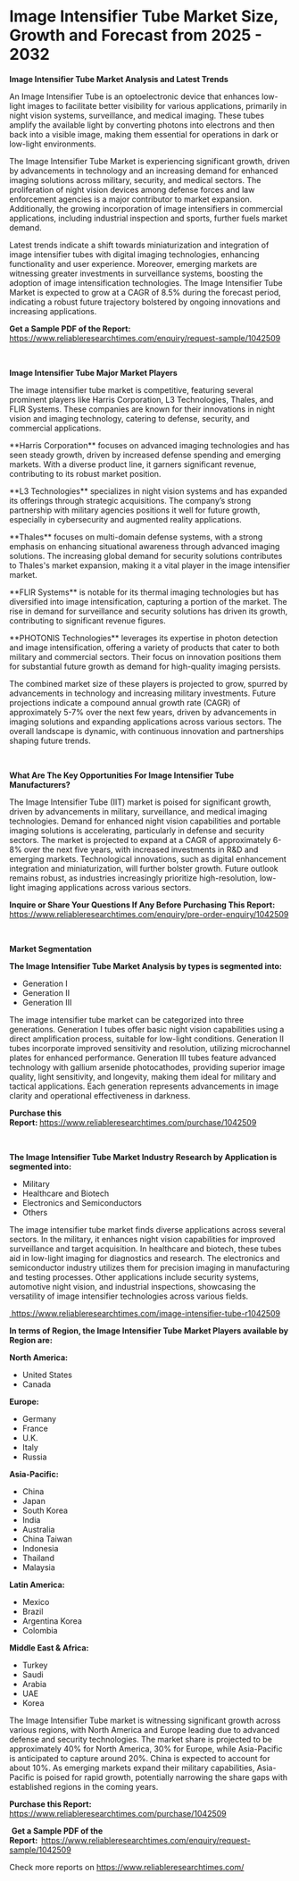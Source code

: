 <p><h1>Image Intensifier Tube Market Size, Growth and Forecast from 2025 - 2032</h1></p><p><strong>Image Intensifier Tube Market Analysis and Latest Trends</strong></p>
<p><p>An Image Intensifier Tube is an optoelectronic device that enhances low-light images to facilitate better visibility for various applications, primarily in night vision systems, surveillance, and medical imaging. These tubes amplify the available light by converting photons into electrons and then back into a visible image, making them essential for operations in dark or low-light environments.</p><p>The Image Intensifier Tube Market is experiencing significant growth, driven by advancements in technology and an increasing demand for enhanced imaging solutions across military, security, and medical sectors. The proliferation of night vision devices among defense forces and law enforcement agencies is a major contributor to market expansion. Additionally, the growing incorporation of image intensifiers in commercial applications, including industrial inspection and sports, further fuels market demand.</p><p>Latest trends indicate a shift towards miniaturization and integration of image intensifier tubes with digital imaging technologies, enhancing functionality and user experience. Moreover, emerging markets are witnessing greater investments in surveillance systems, boosting the adoption of image intensification technologies. The Image Intensifier Tube Market is expected to grow at a CAGR of 8.5% during the forecast period, indicating a robust future trajectory bolstered by ongoing innovations and increasing applications.</p></p>
<p><strong>Get a Sample PDF of the Report:&nbsp;</strong> <a href="https://www.reliableresearchtimes.com/enquiry/request-sample/1042509?utm_campaign=3063&utm_medium=2&utm_source=Github&utm_content=ia&utm_term=06042025&utm_id=image-intensifier-tube">https://www.reliableresearchtimes.com/enquiry/request-sample/1042509</a></p>
<p>&nbsp;</p>
<p><strong>Image Intensifier Tube Major Market Players</strong></p>
<p><p>The image intensifier tube market is competitive, featuring several prominent players like Harris Corporation, L3 Technologies, Thales, and FLIR Systems. These companies are known for their innovations in night vision and imaging technology, catering to defense, security, and commercial applications.</p><p>**Harris Corporation** focuses on advanced imaging technologies and has seen steady growth, driven by increased defense spending and emerging markets. With a diverse product line, it garners significant revenue, contributing to its robust market position.</p><p>**L3 Technologies** specializes in night vision systems and has expanded its offerings through strategic acquisitions. The company’s strong partnership with military agencies positions it well for future growth, especially in cybersecurity and augmented reality applications.</p><p>**Thales** focuses on multi-domain defense systems, with a strong emphasis on enhancing situational awareness through advanced imaging solutions. The increasing global demand for security solutions contributes to Thales's market expansion, making it a vital player in the image intensifier market.</p><p>**FLIR Systems** is notable for its thermal imaging technologies but has diversified into image intensification, capturing a portion of the market. The rise in demand for surveillance and security solutions has driven its growth, contributing to significant revenue figures.</p><p>**PHOTONIS Technologies** leverages its expertise in photon detection and image intensification, offering a variety of products that cater to both military and commercial sectors. Their focus on innovation positions them for substantial future growth as demand for high-quality imaging persists.</p><p>The combined market size of these players is projected to grow, spurred by advancements in technology and increasing military investments. Future projections indicate a compound annual growth rate (CAGR) of approximately 5-7% over the next few years, driven by advancements in imaging solutions and expanding applications across various sectors. The overall landscape is dynamic, with continuous innovation and partnerships shaping future trends.</p></p>
<p>&nbsp;</p>
<p><strong>What Are The Key Opportunities For Image Intensifier Tube Manufacturers?</strong></p>
<p><p>The Image Intensifier Tube (IIT) market is poised for significant growth, driven by advancements in military, surveillance, and medical imaging technologies. Demand for enhanced night vision capabilities and portable imaging solutions is accelerating, particularly in defense and security sectors. The market is projected to expand at a CAGR of approximately 6-8% over the next five years, with increased investments in R&D and emerging markets. Technological innovations, such as digital enhancement integration and miniaturization, will further bolster growth. Future outlook remains robust, as industries increasingly prioritize high-resolution, low-light imaging applications across various sectors.</p></p>
<p><strong>Inquire or Share Your Questions If Any Before Purchasing This Report:</strong> <a href="https://www.reliableresearchtimes.com/enquiry/pre-order-enquiry/1042509?utm_campaign=3063&utm_medium=2&utm_source=Github&utm_content=ia&utm_term=06042025&utm_id=image-intensifier-tube">https://www.reliableresearchtimes.com/enquiry/pre-order-enquiry/1042509</a></p>
<p>&nbsp;</p>
<p><strong>Market Segmentation</strong></p>
<p><strong>The Image Intensifier Tube Market Analysis by types is segmented into:</strong></p>
<p><ul><li>Generation I</li><li>Generation II</li><li>Generation III</li></ul></p>
<p><p>The image intensifier tube market can be categorized into three generations. Generation I tubes offer basic night vision capabilities using a direct amplification process, suitable for low-light conditions. Generation II tubes incorporate improved sensitivity and resolution, utilizing microchannel plates for enhanced performance. Generation III tubes feature advanced technology with gallium arsenide photocathodes, providing superior image quality, light sensitivity, and longevity, making them ideal for military and tactical applications. Each generation represents advancements in image clarity and operational effectiveness in darkness.</p></p>
<p><strong>Purchase this Report:&nbsp;</strong><a href="https://www.reliableresearchtimes.com/purchase/1042509?utm_campaign=3063&utm_medium=2&utm_source=Github&utm_content=ia&utm_term=06042025&utm_id=image-intensifier-tube">https://www.reliableresearchtimes.com/purchase/1042509</a></p>
<p>&nbsp;</p>
<p><strong>The Image Intensifier Tube Market Industry Research by Application is segmented into:</strong></p>
<p><ul><li>Military</li><li>Healthcare and Biotech</li><li>Electronics and Semiconductors</li><li>Others</li></ul></p>
<p><p>The image intensifier tube market finds diverse applications across several sectors. In the military, it enhances night vision capabilities for improved surveillance and target acquisition. In healthcare and biotech, these tubes aid in low-light imaging for diagnostics and research. The electronics and semiconductor industry utilizes them for precision imaging in manufacturing and testing processes. Other applications include security systems, automotive night vision, and industrial inspections, showcasing the versatility of image intensifier technologies across various fields.</p></p>
<p><a href="https://www.reliableresearchtimes.com/image-intensifier-tube-r1042509?utm_campaign=3063&utm_medium=2&utm_source=Github&utm_content=ia&utm_term=06042025&utm_id=image-intensifier-tube">&nbsp;https://www.reliableresearchtimes.com/image-intensifier-tube-r1042509</a></p>
<p><strong>In terms of Region, the Image Intensifier Tube Market Players available by Region are:</strong></p>
<p>
    <p> <strong> North America: </strong>
        <ul>
            <li>United States</li>
            <li>Canada</li>
        </ul>
        </p> 
    <p> <strong> Europe: </strong>
        <ul>
            <li>Germany</li>
            <li>France</li>
            <li>U.K.</li>
            <li>Italy</li>
            <li>Russia</li>
        </ul>
        </p> 
    <p> <strong> Asia-Pacific: </strong>
        <ul>
            <li>China</li>
            <li>Japan</li>
            <li>South Korea</li>
            <li>India</li>
            <li>Australia</li>
            <li>China Taiwan</li>
            <li>Indonesia</li>
            <li>Thailand</li>
            <li>Malaysia</li>
        </ul>
        </p> 
    <p> <strong> Latin America: </strong>
        <ul>
            <li>Mexico</li>
            <li>Brazil</li>
            <li>Argentina Korea</li>
            <li>Colombia</li>
        </ul>
        </p> 
    <p> <strong> Middle East & Africa: </strong>
        <ul>
            <li>Turkey</li>
            <li>Saudi</li>
            <li>Arabia</li>
            <li>UAE</li>
            <li>Korea</li>
        </ul>
    </p>
    </p>
<p><p>The Image Intensifier Tube market is witnessing significant growth across various regions, with North America and Europe leading due to advanced defense and security technologies. The market share is projected to be approximately 40% for North America, 30% for Europe, while Asia-Pacific is anticipated to capture around 20%. China is expected to account for about 10%. As emerging markets expand their military capabilities, Asia-Pacific is poised for rapid growth, potentially narrowing the share gaps with established regions in the coming years.</p></p>
<p><strong>Purchase this Report: </strong><a href="https://www.reliableresearchtimes.com/purchase/1042509?utm_campaign=3063&utm_medium=2&utm_source=Github&utm_content=ia&utm_term=06042025&utm_id=image-intensifier-tube">https://www.reliableresearchtimes.com/purchase/1042509</a></p>
<p>&nbsp;<strong>Get a Sample PDF of the Report:&nbsp;&nbsp;</strong><a href="https://www.reliableresearchtimes.com/enquiry/request-sample/1042509?utm_campaign=3063&utm_medium=2&utm_source=Github&utm_content=ia&utm_term=06042025&utm_id=image-intensifier-tube">https://www.reliableresearchtimes.com/enquiry/request-sample/1042509</a></p>
<p><strong></strong></p>
<p>Check more reports on <a href="https://www.reliableresearchtimes.com/?utm_campaign=3063&utm_medium=2&utm_source=Github&utm_content=ia&utm_term=06042025&utm_id=image-intensifier-tube">https://www.reliableresearchtimes.com/</a></p>